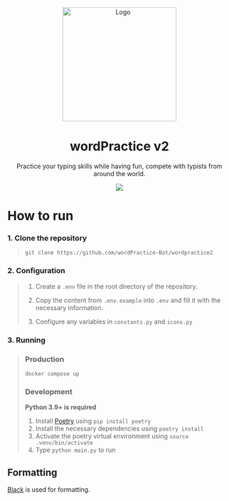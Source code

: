 <div align="center">
    <img src="https://i.imgur.com/zuEi84v.png" alt="Logo" width="256" height="256">
    <h1 >wordPractice v2</h1>
    <p >Practice your typing skills while having fun, compete with typists from around the world.</p>
    <a href="https://discord.gg/wordpractice">
        <img src="https://img.shields.io/discord/742960643312713738?logo=discord&style=for-the-badge"></img>
    </a>
</div>

# How to run

### 1. Clone the repository

> `git clone https://github.com/wordPractice-Bot/wordpractice2`

### 2. Configuration

> 1. Create a `.env` file in the root directory of the repository.
>
> 2. Copy the content from `.env.example` into `.env` and fill it with the necessary information.
>
> 3. Configure any variables in `constants.py` and `icons.py`

### 3. Running

> ### Production
>
> `docker compose up`
>
> ### Development
>
> **Python 3.9+ is required**
>
> 1. Install [Poetry](https://python-poetry.org/) using `pip install poetry`
> 2. Install the necessary dependencies using `poetry install`
> 3. Activate the poetry virtual environment using `source .venv/bin/activate`
> 4. Type `python main.py` to run

## Formatting

[Black](https://github.com/psf/black) is used for formatting.
